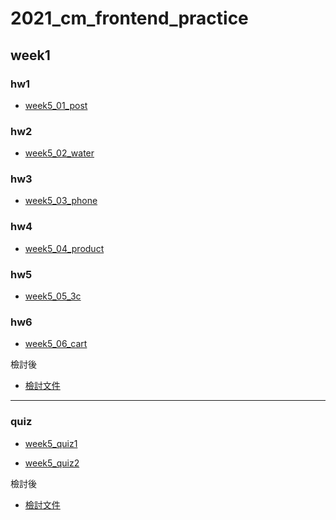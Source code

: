 # 2021_cm_frontend_practice
 
## week1
### hw1
- [week5_01_post](https://codesandbox.io/s/week5-01-post-h1h52)

### hw2
- [week5_02_water](https://codesandbox.io/s/week5-02-water-mzsbo)

### hw3
- [week5_03_phone](https://codesandbox.io/s/week5-03-phone-pf2zt)

### hw4
- [week5_04_product](https://codesandbox.io/s/week5-04-product-28dej)

### hw5
- [week5_05_3c](https://codesandbox.io/s/week5-05-3c-1i410)

### hw6
- [week5_06_cart](https://codesandbox.io/s/week5-06-cart-focpx)

檢討後
- [檢討文件](https://hackmd.io/@jason60810/HyLXVyitt) 


---

### quiz
- [week5_quiz1](https://codesandbox.io/s/wee5-quiz1-d4b1u)

- [week5_quiz2](https://codesandbox.io/s/wee5-quiz2-bb80m)


檢討後
- [檢討文件](https://hackmd.io/@jason60810/rkYSNyotK) 





